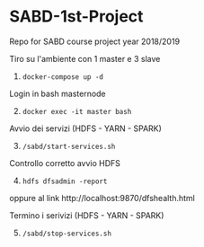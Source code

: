# SABD-1st-Project
Repo for SABD course project year 2018/2019

Tiro su l'ambiente con 1 master e 3 slave

1. `docker-compose up -d`

Login in bash masternode

2. `docker exec -it master bash`

Avvio dei servizi (HDFS - YARN - SPARK)

3. `/sabd/start-services.sh`

Controllo corretto avvio HDFS

4. `hdfs dfsadmin -report`

oppure al link http://localhost:9870/dfshealth.html

Termino i serivizi (HDFS - YARN - SPARK)

5. `/sabd/stop-services.sh`
